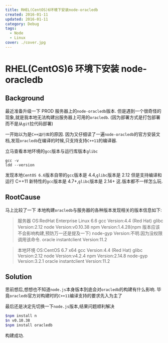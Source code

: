 ```yaml
---
title: RHEL(CentOS)6环境下安装node-oracledb
created: 2016-01-11
updated: 2016-01-11
category: Debug
tags:
  - Node
  - Linux
cover: ./cover.jpg
---
```


# RHEL(CentOS)6 环境下安装 node-oracledb

## Background

最近准备升级一下 PROD 服务器上的`node-oracledb`版本. 但是遇到一个很奇怪的现象,就是我本地无法构建出服务器上可用的`oracledb`. (因为部署方式是打包部署而不是从`git`拉代码部署)

一开始以为是`C++运行库`的原因. 因为又仔细读了一遍`node-oracledb`的官方安装文档,发现`oracledb`在编译的时候,只支持支持`C++11`的编译器.

立马查看本地环境的`gcc`版本与运行库版本`glibc`

```
gcc -v
ldd --version
```

发现本地`CentOS 6.6`版本自带的`gcc`版本是 4.4,`glibc`版本是 2.12 但是支持编译和运行 C++11 新特性的`gcc`版本是 4.7+,`glibc`版本是 2.14+ 这.版本都不一样怎么玩.

## RootCause

马上比较了一下 本地构建`oracledb`与服务器的各种版本发现相关的版本信息如下:

> 服务器 OS:RedHat Enterprise Linux 6.6 gcc Version:4.4 (Red Hat) glibc Version:2.12 node Version:v0.10.38 npm Version:1.4.28(npm 版本应该不会影响构建,预防万一还是提及一下) node-gyp Version:不明.因为没权限调用该命令. oracle instantclient Version:11.2

> 本地环境 OS:CentOS 6.7 x64 gcc Version:4.4 (Red Hat) glibc Version:2.12 node Version:v4.2.4 npm Version:2.14.8 node-gyp Version:3.2.1 oracle instantclient Version:11.2

## Solution

思前想后,想想也不知道`node.js`本身版本到底会对`oracledb`的构建有什么影响. 毕竟`oracledb`官方对构建时的`C++11`编译支持的要求先入为主了

最后还是决定先切换一下`node.js`版本,结果问题顺利解决

```sh
$npm install n
$n v0.10.38
$npm install oracledb
```

构建成功.
